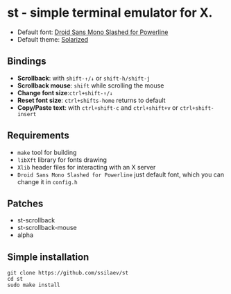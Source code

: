 # st - simple terminal emulator for X.

+ Default font: [Droid Sans Mono Slashed for Powerline](https://github.com/powerline/fonts/tree/master/DroidSansMonoSlashed)
+ Default theme: [Solarized](https://ethanschoonover.com/solarized/)

## Bindings

+ **Scrollback**: with `shift-↑/↓` or `shift-h/shift-j`
+ **Scrollback mouse**: `shift` while scrolling the mouse
+ **Change font size**:`ctrl+shift-↑/↓`
+ **Reset font size**: `ctrl+shifts-home` returns to default
+ **Copy/Paste text**: with `ctrl+shift-c` and `ctrl+shift+v` or `ctrl+shift-insert`

## Requirements

+ `make` tool for building
+ `libXft` library for fonts drawing
+ `Xlib` header files for interacting with an X server
+ `Droid Sans Mono Slashed for Powerline` just default font, which you can change it in `config.h`

## Patches

+ st-scrollback
+ st-scrollback-mouse
+ alpha

## Simple installation

```
git clone https://github.com/ssilaev/st
cd st
sudo make install
```
